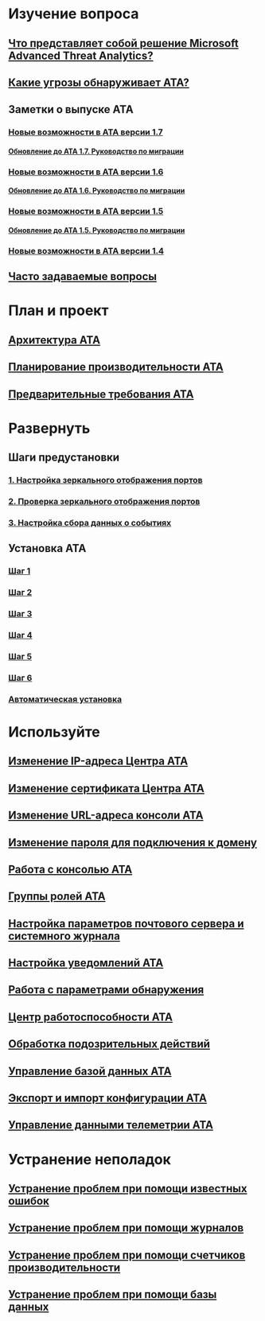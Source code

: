 # Изучение вопроса
## [Что представляет собой решение Microsoft Advanced Threat Analytics?](/advanced-threat-analytics/understand-explore/what-is-ata)
## [Какие угрозы обнаруживает ATA?](/advanced-threat-analytics/understand-explore/ata-threats)
## Заметки о выпуске ATA
### [Новые возможности в ATA версии 1.7](/advanced-threat-analytics/understand-explore/whats-new-version-1.7)
#### [Обновление до ATA 1.7. Руководство по миграции](/advanced-threat-analytics/understand-explore/ata-update-1.7-migration-guide)
### [Новые возможности в ATA версии 1.6](/advanced-threat-analytics/understand-explore/whats-new-version-1.6)
#### [Обновление до ATA 1.6. Руководство по миграции](/advanced-threat-analytics/understand-explore/ata-update-1.6-migration-guide)
### [Новые возможности в ATA версии 1.5](/advanced-threat-analytics/understand-explore/whats-new-version-1.5)
#### [Обновление до ATA 1.5. Руководство по миграции](/advanced-threat-analytics/understand-explore/ata-update-1.5-migration-guide)
### [Новые возможности в ATA версии 1.4](/advanced-threat-analytics/understand-explore/whats-new-version-1.4)
## [Часто задаваемые вопросы](/advanced-threat-analytics/understand-explore/ata-technical-faq)
# План и проект
## [Архитектура ATA](/advanced-threat-analytics/plan-design/ata-architecture)
## [Планирование производительности ATA](/advanced-threat-analytics/plan-design/ata-capacity-planning)
## [Предварительные требования ATA](/advanced-threat-analytics/plan-design/ata-prerequisites)
# Развернуть
## Шаги предустановки
### [1. Настройка зеркального отображения портов](/advanced-threat-analytics/deploy-use/configure-port-mirroring)
### [2. Проверка зеркального отображения портов](/advanced-threat-analytics/deploy-use/validate-port-mirroring)
### [3. Настройка сбора данных о событиях](/advanced-threat-analytics/deploy-use/configure-event-collection)
## Установка ATA
### [Шаг 1](/advanced-threat-analytics/deploy-use/install-ata-step1)
### [Шаг 2](/advanced-threat-analytics/deploy-use/install-ata-step2)
### [Шаг 3](/advanced-threat-analytics/deploy-use/install-ata-step3)
### [Шаг 4](/advanced-threat-analytics/deploy-use/install-ata-step4)
### [Шаг 5](/advanced-threat-analytics/deploy-use/install-ata-step5)
### [Шаг 6](/advanced-threat-analytics/deploy-use/install-ata-step6)
### [Автоматическая установка](/advanced-threat-analytics/deploy-use/ata-silent-installation)
# Используйте
## [Изменение IP-адреса Центра ATA](/advanced-threat-analytics/deploy-use/modifying-ata-config-centerip)
## [Изменение сертификата Центра ATA](/advanced-threat-analytics/deploy-use/modifying-ata-config-centercert)
## [Изменение URL-адреса консоли ATA](/advanced-threat-analytics/deploy-use/modifying-ata-config-consoleurl)
## [Изменение пароля для подключения к домену](/advanced-threat-analytics/deploy-use/modifying-ata-config-dcpassword)
## [Работа с консолью ATA](/advanced-threat-analytics/deploy-use/working-with-ata-console)
## [Группы ролей ATA](/advanced-threat-analytics/deploy-use/ata-role-groups)
## [Настройка параметров почтового сервера и системного журнала](/advanced-threat-analytics/deploy-use/setting-syslog-email-server-settings)
## [Настройка уведомлений ATA](/advanced-threat-analytics/deploy-use/setting-ata-alerts)
## [Работа с параметрами обнаружения](/advanced-threat-analytics/deploy-use/working-with-detection-settings)
## [Центр работоспособности ATA](/advanced-threat-analytics/deploy-use/ata-health-center)
## [Обработка подозрительных действий](/advanced-threat-analytics/deploy-use/working-with-suspicious-activities)
## [Управление базой данных ATA](/advanced-threat-analytics/deploy-use/ata-database-management)
## [Экспорт и импорт конфигурации ATA](/advanced-threat-analytics/deploy-use/ata-configuration-file)
## [Управление данными телеметрии ATA](/advanced-threat-analytics/deploy-use/manage-telemetry-settings)
# Устранение неполадок
## [Устранение проблем при помощи известных ошибок](troubleshooting-ata-known-errors.md)
## [Устранение проблем при помощи журналов](troubleshooting-ata-using-logs.md)
## [Устранение проблем при помощи счетчиков производительности](troubleshooting-ata-using-perf-counters.md)
## [Устранение проблем при помощи базы данных](troubleshooting-ata-using-ata-database.md)


<!--HONumber=Jan17_HO2-->


